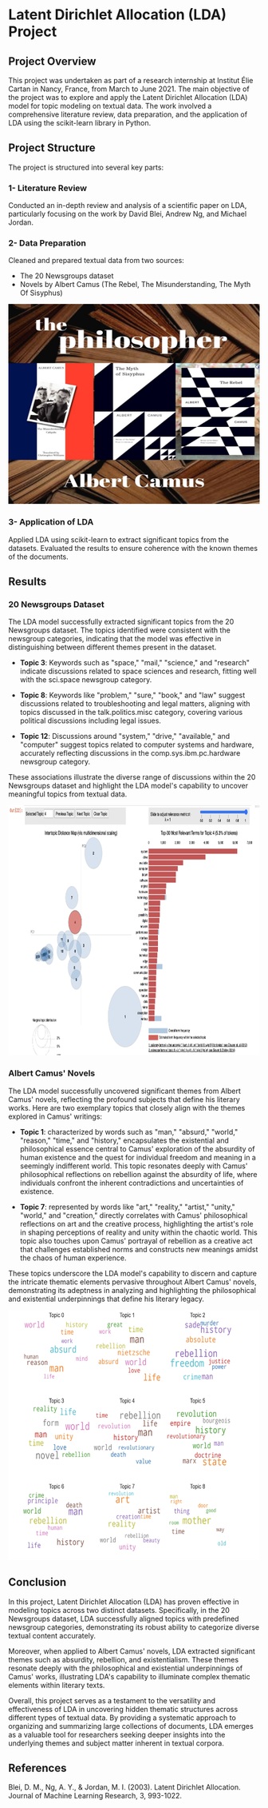 # Latent Dirichlet Allocation (LDA) Project
## Project Overview
This project was undertaken as part of a research internship at Institut Élie Cartan in Nancy, France, from March to June 2021. The main objective of the project was to explore and apply the Latent Dirichlet Allocation (LDA) model for topic modeling on textual data. The work involved a comprehensive literature review, data preparation, and the application of LDA using the scikit-learn library in Python.

## Project Structure
The project is structured into several key parts:

### 1- Literature Review
Conducted an in-depth review and analysis of a scientific paper on LDA, particularly focusing on the work by David Blei, Andrew Ng, and Michael Jordan.

### 2- Data Preparation
Cleaned and prepared textual data from two sources:
- The 20 Newsgroups dataset
- Novels by Albert Camus (The Rebel, The Misunderstanding, The Myth Of Sisyphus)

<img src="Image/philosopher.jpg" alt="Albert Camus's books" width="600" height="400">  

### 3- Application of LDA
Applied LDA using scikit-learn to extract significant topics from the datasets.
Evaluated the results to ensure coherence with the known themes of the documents.


## Results
### 20 Newsgroups Dataset
The LDA model successfully extracted significant topics from the 20 Newsgroups dataset. The topics identified were consistent with the newsgroup categories, indicating that the model was effective in distinguishing between different themes present in the dataset.

- **Topic 3**: Keywords such as "space," "mail," "science," and "research" indicate discussions related to space sciences and research, fitting well with the sci.space newsgroup category.

- **Topic 8**: Keywords like "problem," "sure," "book," and "law" suggest discussions related to troubleshooting and legal matters, aligning with topics discussed in the talk.politics.misc category, covering various political discussions including legal issues.

- **Topic 12**: Discussions around "system," "drive," "available," and "computer" suggest topics related to computer systems and hardware, accurately reflecting discussions in the comp.sys.ibm.pc.hardware newsgroup category.

These associations illustrate the diverse range of discussions within the 20 Newsgroups dataset and highlight the LDA model's capability to uncover meaningful topics from textual data.

<img src="Image/LDA_topics.png" alt="LDA_results" width="1000" height="500">  

### Albert Camus' Novels

The LDA model successfully uncovered significant themes from Albert Camus' novels, reflecting the profound subjects that define his literary works. Here are two exemplary topics that closely align with the themes explored in Camus' writings:

- **Topic 1**: characterized by words such as "man," "absurd," "world," "reason," "time," and "history," encapsulates the existential and philosophical essence central to Camus' exploration of the absurdity of human existence and the quest for individual freedom and meaning in a seemingly indifferent world. This topic resonates deeply with Camus' philosophical reflections on rebellion against the absurdity of life, where individuals confront the inherent contradictions and uncertainties of existence.

- **Topic 7**: represented by words like "art," "reality," "artist," "unity," "world," and "creation," directly correlates with Camus' philosophical reflections on art and the creative process, highlighting the artist's role in shaping perceptions of reality and unity within the chaotic world. This topic also touches upon Camus' portrayal of rebellion as a creative act that challenges established norms and constructs new meanings amidst the chaos of human experience.

These topics underscore the LDA model's capability to discern and capture the intricate thematic elements pervasive throughout Albert Camus' novels, demonstrating its adeptness in analyzing and highlighting the philosophical and existential underpinnings that define his literary legacy.

<img src="Image/Camus_results.png" alt="LDA_results" width="1000" height="500"> 


## Conclusion
In this project, Latent Dirichlet Allocation (LDA) has proven effective in modeling topics across two distinct datasets. Specifically, in the 20 Newsgroups dataset, LDA successfully aligned topics with predefined newsgroup categories, demonstrating its robust ability to categorize diverse textual content accurately.

Moreover, when applied to Albert Camus' novels, LDA extracted significant themes such as absurdity, rebellion, and existentialism. These themes resonate deeply with the philosophical and existential underpinnings of Camus' works, illustrating LDA's capability to illuminate complex thematic elements within literary texts.

Overall, this project serves as a testament to the versatility and effectiveness of LDA in uncovering hidden thematic structures across different types of textual data. By providing a systematic approach to organizing and summarizing large collections of documents, LDA emerges as a valuable tool for researchers seeking deeper insights into the underlying themes and subject matter inherent in textual corpora.

## References
Blei, D. M., Ng, A. Y., & Jordan, M. I. (2003). Latent Dirichlet Allocation. Journal of Machine Learning Research, 3, 993-1022.
